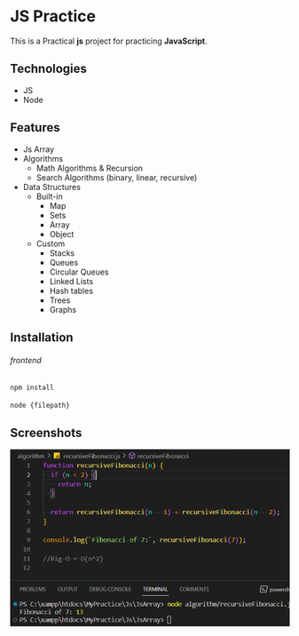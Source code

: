 # JS Practice

This is a Practical **js** project for practicing **JavaScript**.

## Technologies

- JS
- Node

## Features

- Js Array
- Algorithms
  - Math Algorithms & Recursion
  - Search Algorithms (binary, linear, recursive)
- Data Structures
  - Built-in
    - Map
    - Sets
    - Array
    - Object
  - Custom
    - Stacks
    - Queues
    - Circular Queues
    - Linked Lists
    - Hash tables
    - Trees
    - Graphs

## Installation

###### frontend

```shell
npm install

node {filepath}
```

## Screenshots

![Cover](./cover.png)
